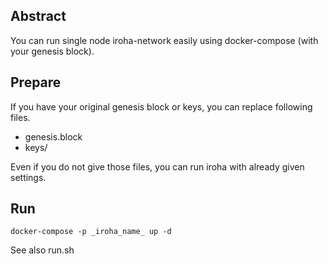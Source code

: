 ## Abstract
You can run single node iroha-network easily using docker-compose (with your genesis block).

## Prepare
If you have your original genesis block or keys,  you can replace following files.

- genesis.block
- keys/

Even if you do not give those files, you can run iroha with already given settings.

## Run

```
docker-compose -p _iroha_name_ up -d
```

See also run.sh
